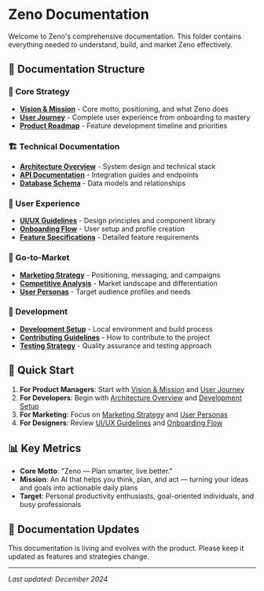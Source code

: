 # Zeno Documentation

Welcome to Zeno's comprehensive documentation. This folder contains everything needed to understand, build, and market Zeno effectively.

## 📁 Documentation Structure

### 🎯 Core Strategy
- **[Vision & Mission](./vision-mission.md)** - Core motto, positioning, and what Zeno does
- **[User Journey](./user-journey.md)** - Complete user experience from onboarding to mastery
- **[Product Roadmap](./product-roadmap.md)** - Feature development timeline and priorities

### 🏗️ Technical Documentation
- **[Architecture Overview](./architecture.md)** - System design and technical stack
- **[API Documentation](./api.md)** - Integration guides and endpoints
- **[Database Schema](./database-schema.md)** - Data models and relationships

### 📱 User Experience
- **[UI/UX Guidelines](./ui-ux-guidelines.md)** - Design principles and component library
- **[Onboarding Flow](./onboarding-flow.md)** - User setup and profile creation
- **[Feature Specifications](./features.md)** - Detailed feature requirements

### 🚀 Go-to-Market
- **[Marketing Strategy](./marketing-strategy.md)** - Positioning, messaging, and campaigns
- **[Competitive Analysis](./competitive-analysis.md)** - Market landscape and differentiation
- **[User Personas](./user-personas.md)** - Target audience profiles and needs

### 🔧 Development
- **[Development Setup](./development-setup.md)** - Local environment and build process
- **[Contributing Guidelines](./contributing.md)** - How to contribute to the project
- **[Testing Strategy](./testing-strategy.md)** - Quality assurance and testing approach

## 🎯 Quick Start

1. **For Product Managers**: Start with [Vision & Mission](./vision-mission.md) and [User Journey](./user-journey.md)
2. **For Developers**: Begin with [Architecture Overview](./architecture.md) and [Development Setup](./development-setup.md)
3. **For Marketing**: Focus on [Marketing Strategy](./marketing-strategy.md) and [User Personas](./user-personas.md)
4. **For Designers**: Review [UI/UX Guidelines](./ui-ux-guidelines.md) and [Onboarding Flow](./onboarding-flow.md)

## 📊 Key Metrics

- **Core Motto**: "Zeno — Plan smarter, live better."
- **Mission**: An AI that helps you think, plan, and act — turning your ideas and goals into actionable daily plans
- **Target**: Personal productivity enthusiasts, goal-oriented individuals, and busy professionals

## 🔄 Documentation Updates

This documentation is living and evolves with the product. Please keep it updated as features and strategies change.

---

*Last updated: December 2024*
